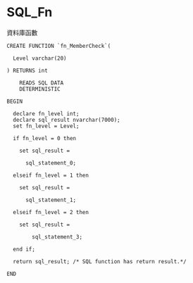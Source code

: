 # SQL_Fn
資料庫函數

    CREATE FUNCTION `fn_MemberCheck`(
    
      Level varchar(20)
      
    ) RETURNS int
    
        READS SQL DATA
        DETERMINISTIC
        
    BEGIN

      declare fn_level int;
      declare sql_result nvarchar(7000);
      set fn_level = Level;

      if fn_level = 0 then 

        set sql_result = 
 
          sql_statement_0;

      elseif fn_level = 1 then

        set sql_result = 
       
          sql_statement_1;

      elseif fn_level = 2 then

        set sql_result = 
  
            sql_statement_3; 

      end if;

      return sql_result; /* SQL function has return result.*/

    END
